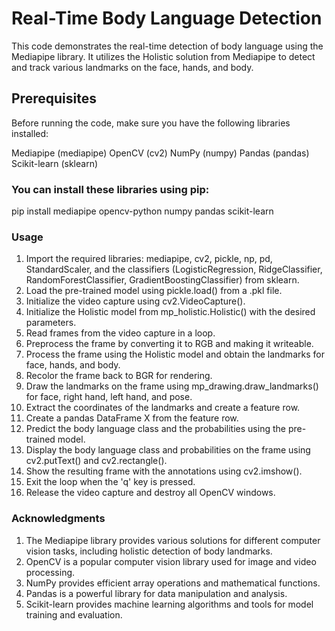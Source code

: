 # Real-Time Body Language Detection
This code demonstrates the real-time detection of body language using the Mediapipe library. It utilizes the Holistic solution from Mediapipe to detect and track various landmarks on the face, hands, and body.

## Prerequisites
Before running the code, make sure you have the following libraries installed:

Mediapipe (mediapipe)
OpenCV (cv2)
NumPy (numpy)
Pandas (pandas)
Scikit-learn (sklearn)

### You can install these libraries using pip:

pip install mediapipe opencv-python numpy pandas scikit-learn

### Usage
1. Import the required libraries: mediapipe, cv2, pickle, np, pd, StandardScaler, and the classifiers (LogisticRegression, RidgeClassifier, RandomForestClassifier, GradientBoostingClassifier) from sklearn.
2. Load the pre-trained model using pickle.load() from a .pkl file.
3. Initialize the video capture using cv2.VideoCapture().
4. Initialize the Holistic model from mp_holistic.Holistic() with the desired parameters.
5. Read frames from the video capture in a loop.
6. Preprocess the frame by converting it to RGB and making it writeable.
7. Process the frame using the Holistic model and obtain the landmarks for face, hands, and body.
8. Recolor the frame back to BGR for rendering.
9. Draw the landmarks on the frame using mp_drawing.draw_landmarks() for face, right hand, left hand, and pose.
10. Extract the coordinates of the landmarks and create a feature row.
11. Create a pandas DataFrame X from the feature row.
12. Predict the body language class and the probabilities using the pre-trained model.
13. Display the body language class and probabilities on the frame using cv2.putText() and cv2.rectangle().
14. Show the resulting frame with the annotations using cv2.imshow().
15. Exit the loop when the 'q' key is pressed.
16. Release the video capture and destroy all OpenCV windows.


### Acknowledgments
1. The Mediapipe library provides various solutions for different computer vision tasks, including holistic detection of body landmarks.
2. OpenCV is a popular computer vision library used for image and video processing.
3. NumPy provides efficient array operations and mathematical functions.
4. Pandas is a powerful library for data manipulation and analysis.
5. Scikit-learn provides machine learning algorithms and tools for model training and evaluation.

